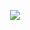 <p align="center">
  <a href="https://github.com/anuraghazra/github-readme-stats">
    <img align="center" src="https://github-readme-stats.vercel.app/api?username=z3nnik&count_private=true&theme=tokyonight&show_icons=true" />
  </a>
</p>
